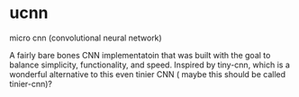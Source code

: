 # ucnn
micro cnn (convolutional neural network)

A fairly bare bones CNN implementatoin that was built with the goal to balance simplicity, functionality, and speed.  Inspired by tiny-cnn, which is a wonderful alternative to this even tinier CNN ( maybe this should be called tinier-cnn)?


